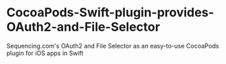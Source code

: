 # CocoaPods-Swift-plugin-provides-OAuth2-and-File-Selector
Sequencing.com's OAuth2 and File Selector as an easy-to-use CocoaPods plugin for iOS apps in Swift
